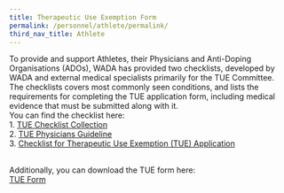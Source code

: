 ```yaml
---
title: Therapeutic Use Exemption Form
permalink: /personnel/athlete/permalink/
third_nav_title: Athlete
---
```

To provide and support Athletes, their Physicians and Anti-Doping Organisations (ADOs), WADA has provided two checklists, developed by WADA and external medical specialists primarily for the TUE Committee. 
<br>The checklists covers most commonly seen conditions, and lists the requirements for completing the TUE application form, including medical evidence that must be submitted along with it. 
<br>You can find the checklist here: 
<br> 1. [TUE Checklist Collection](https://www.wada-ama.org/en/search?q=Checklist%20for%20TUE%20applications&amp;filters%5Bcontent_type%5D%5B%5D=%22resource%22)
<br>2. [TUE Physicians Guideline](https://www.wada-ama.org/en/search?q=Medical%20information%20to%20support%20the%20decision%20of%20the%20TUEC&amp;filters%5Bcontent_type%5D%5B%5D=%22resource%22)
<br>3. [Checklist for Therapeutic Use Exemption (TUE) Application](https://drive.google.com/file/d/1zu5d3I4CJVmyEBO0Ty5y25uMezZFq3pp/view?usp=sharing)

<br>Additionally, you can download the TUE form here: 
<br>[TUE Form](https://drive.google.com/file/d/1CaF5Gt4-HjGDoNYlc-4_YbzUnCNeOtgN/view?usp=sharing)